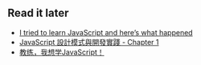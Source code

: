 ## Read it later
- [I tried to learn JavaScript and here’s what happened](https://blog.hellojs.org/i-tried-to-learn-javascript-and-here-s-what-happened-6312bb354ea5#.cjc8nzg11)
- [JavaScript 設計模式與開發實踐 - Chapter 1](http://neighborhood999.github.io/2016/04/13/JavaScript-prototype-inheritance/)
- [教练，我想学JavaScript！](http://mp.weixin.qq.com/s?__biz=MzI0NjIxMzE5OQ%3D%3D&mid=2656697842&idx=1&sn=ac9a240012590fac81d4e8ffe6d2eb1f#rd)
